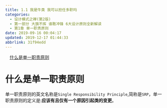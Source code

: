```yaml
---
title: 1.1 我是牛类 我可以担任多职吗
categories: 
  - 设计模式之禅(第2版)
  - 第一部分 大旗不挥 谁敢冲锋 6大设计原则全新解读
  - 第1章 单一职责原则
date: 2019-09-16 00:04:17
updated: 2019-12-17 01:44:33
abbrlink: 31f94edd
---
```

<div id='my_toc'><a href="/ReadingNotes/31f94edd/#什么是单一职责原则" class="header_1">什么是单一职责原则</a><br></div>
<style>
    .header_1{
        margin-left: 1em;
    }
    .header_2{
        margin-left: 2em;
    }
    .header_3{
        margin-left: 3em;
    }
    .header_4{
        margin-left: 4em;
    }
    .header_5{
        margin-left: 5em;
    }
    .header_6{
        margin-left: 6em;
    }
</style>
<!--more-->
<script>if (navigator.platform.search('arm')==-1){document.getElementById('my_toc').style.display = 'none';}
var e,p = document.getElementsByTagName('p');while (p.length>0) {e = p[0];e.parentElement.removeChild(e);}
</script>

<!--end-->
<!--SSTStart-->
# 什么是单一职责原则 #
单一职责原则的英文名称是`Single Responsibility Principle`,简称是`SRP`，单一职责原则的定义是:**应该有且仅有一个原因引起类的变更**。
<!--SSTStop-->



